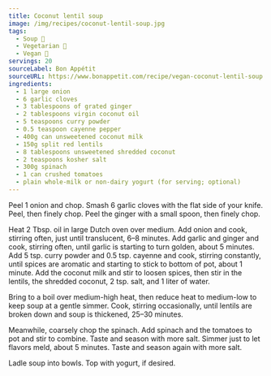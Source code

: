 ```yaml
---
title: Coconut lentil soup
image: /img/recipes/coconut-lentil-soup.jpg
tags:
  - Soup 🥣
  - Vegetarian 🌿
  - Vegan 🌱
servings: 20
sourceLabel: Bon Appétit
sourceURL: https://www.bonappetit.com/recipe/vegan-coconut-lentil-soup
ingredients:
  - 1 large onion
  - 6 garlic cloves
  - 3 tablespoons of grated ginger
  - 2 tablespoons virgin coconut oil
  - 5 teaspoons curry powder
  - 0.5 teaspoon cayenne pepper
  - 400g can unsweetened coconut milk
  - 150g split red lentils
  - 8 tablespoons unsweetened shredded coconut
  - 2 teaspoons kosher salt
  - 300g spinach
  - 1 can crushed tomatoes
  - plain whole-milk or non-dairy yogurt (for serving; optional)
---
```


Peel 1 onion and chop. Smash 6 garlic cloves with the flat side of your knife. Peel, then finely chop. Peel the ginger with a small spoon, then finely chop.

Heat 2 Tbsp. oil in large Dutch oven over medium. Add onion and cook, stirring often, just until translucent, 6–8 minutes. Add garlic and ginger and cook, stirring often, until garlic is starting to turn golden, about 5 minutes. Add 5 tsp. curry powder and 0.5 tsp. cayenne and cook, stirring constantly, until spices are aromatic and starting to stick to bottom of pot, about 1 minute. Add the coconut milk and stir to loosen spices, then stir in the lentils, the shredded coconut, 2 tsp. salt, and 1 liter of water.

Bring to a boil over medium-high heat, then reduce heat to medium-low to keep soup at a gentle simmer. Cook, stirring occasionally, until lentils are broken down and soup is thickened, 25–30 minutes.

Meanwhile, coarsely chop the spinach. Add spinach and the tomatoes to pot and stir to combine. Taste and season with more salt. Simmer just to let flavors meld, about 5 minutes. Taste and season again with more salt.

Ladle soup into bowls. Top with yogurt, if desired.
